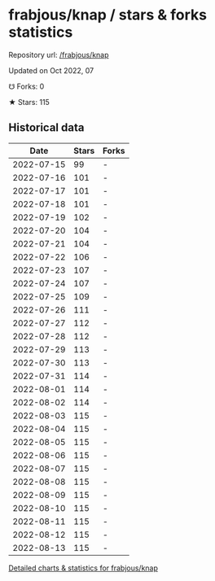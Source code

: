 # frabjous/knap / stars & forks statistics

Repository url: [/frabjous/knap](https://github.com/frabjous/knap)

Updated on Oct 2022, 07

☋ Forks: 0

★ Stars: 115

## Historical data
| Date | Stars | Forks |
|------|-------|-------|
| 2022-07-15 | 99 | - | 
| 2022-07-16 | 101 | - | 
| 2022-07-17 | 101 | - | 
| 2022-07-18 | 101 | - | 
| 2022-07-19 | 102 | - | 
| 2022-07-20 | 104 | - | 
| 2022-07-21 | 104 | - | 
| 2022-07-22 | 106 | - | 
| 2022-07-23 | 107 | - | 
| 2022-07-24 | 107 | - | 
| 2022-07-25 | 109 | - | 
| 2022-07-26 | 111 | - | 
| 2022-07-27 | 112 | - | 
| 2022-07-28 | 112 | - | 
| 2022-07-29 | 113 | - | 
| 2022-07-30 | 113 | - | 
| 2022-07-31 | 114 | - | 
| 2022-08-01 | 114 | - | 
| 2022-08-02 | 114 | - | 
| 2022-08-03 | 115 | - | 
| 2022-08-04 | 115 | - | 
| 2022-08-05 | 115 | - | 
| 2022-08-06 | 115 | - | 
| 2022-08-07 | 115 | - | 
| 2022-08-08 | 115 | - | 
| 2022-08-09 | 115 | - | 
| 2022-08-10 | 115 | - | 
| 2022-08-11 | 115 | - | 
| 2022-08-12 | 115 | - | 
| 2022-08-13 | 115 | - | 


[Detailed charts & statistics for frabjous/knap](https://reviewgithub.com/rep/frabjous/knap)
